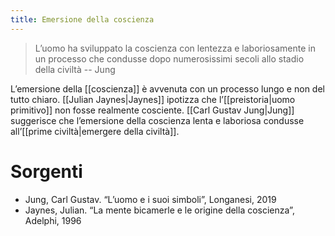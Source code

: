 ```yaml
---
title: Emersione della coscienza
---
```



> L’uomo ha sviluppato la coscienza con lentezza e laboriosamente in un processo che condusse dopo numerosissimi secoli allo stadio della civiltà -- Jung

L’emersione della [[coscienza]] è avvenuta con un processo lungo e non del tutto chiaro. [[Julian Jaynes|Jaynes]] ipotizza che l’[[preistoria|uomo primitivo]] non fosse realmente cosciente. [[Carl Gustav Jung|Jung]] suggerisce che l’emersione della coscienza lenta e laboriosa condusse all’[[prime civiltà|emergere della civiltà]].

# Sorgenti

- Jung, Carl Gustav. “L’uomo e i suoi simboli”, Longanesi, 2019
- Jaynes, Julian. “La mente bicamerle e le origine della coscienza”, Adelphi, 1996